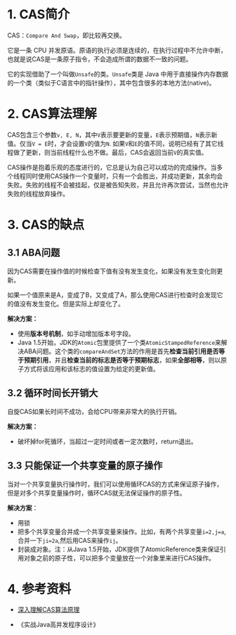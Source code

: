 # 1. CAS简介

CAS：`Compare And Swap`，即比较再交换。

它是一条 CPU 并发原语。原语的执行必须是连续的，在执行过程中不允许中断，也就是说CAS是一条原子指令，不会造成所谓的数据不一致的问题。

它的实现借助了一个叫做`Unsafe`的类。`Unsafe`类是 Java 中用于直接操作内存数据的一个类（类似于C语言中的指针操作），其中包含很多的本地方法(native)。

# 2. CAS算法理解

CAS包含三个参数`v, E, N`，其中`V`表示要更新的变量，`E`表示预期值，`N`表示新值。仅当`V = E`时，才会设置`V`的值为`N`. 如果`V`和`E`的值不同，说明已经有了其它线程做了更新，则当前线程什么也不做。最后，CAS会返回当前`V`的真实值。

CAS操作是抱着乐观的态度进行的，它总是认为自己可以成功的完成操作。当多个线程同时使用CAS操作一个变量时，只有一个会胜出，并成功更新，其余均会失败。失败的线程不会被挂起，仅是被告知失败，并且允许再次尝试，当然也允许失败的线程放弃操作。

# 3. CAS的缺点

## 3.1 ABA问题

因为CAS需要在操作值的时候检查下值有没有发生变化，如果没有发生变化则更新。

如果一个值原来是A，变成了B，又变成了A，那么使用CAS进行检查时会发现它的值没有发生变化。但是实际上却变化了。

**解决方案：**

- 使用**版本号机制**，如手动增加版本号字段。
- Java 1.5开始，JDK的`Atomic`包里提供了一个类`AtomicStampedReference`来解决ABA问题。这个类的`compareAndSet`方法的作用是首先**检查当前引用是否等于预期引用**，并且**检查当前的标志是否等于预期标志**，如果**全部相等**，则以原子方式将该应用和该标志的值设置为给定的更新值。

## 3.2 循环时间长开销大

自旋CAS如果长时间不成功，会给CPU带来非常大的执行开销。

**解决方案：**

- 破坏掉for死循环，当超过一定时间或者一定次数时，return退出。

## 3.3 只能保证一个共享变量的原子操作

当对一个共享变量执行操作时，我们可以使用循环CAS的方式来保证原子操作，但是对多个共享变量操作时，循环CAS就无法保证操作的原子性。

**解决方案**：

- 用锁
- 把多个共享变量合并成一个共享变量来操作。比如，有两个共享变量`i=2,j=a`,合并一下`ji=2a`,然后用CAS来操作`ij`。
- 封装成对象。注：从Java 1.5开始，JDK提供了AtomicReference类来保证引用对象之前的原子性，可以把多个变量放在一个对象里来进行CAS操作。

# 4. 参考资料

- [深入理解CAS算法原理](https://segmentfault.com/a/1190000021653471)

- 《实战Java高并发程序设计》

  